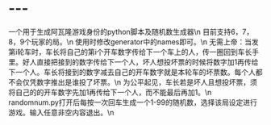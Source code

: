 # ---
一个用于生成阿瓦隆游戏身份的python脚本及随机数生成器\n
目前支持6，7，8，9个玩家的局。\n
使用时修改generator中的names即可。\n
无需上帝：当发第i轮车时，车长将自己的第i个开车数字传给下一个车上的人，传一圈回到车长手里。好人直接把接到的数字传给下一个人，坏人想投坏票的时候将数字加1再传给下一个人。车长将接到的数字减去自己的开车数字就是本轮车的坏票数。每个人都不会仅凭数字推出是谁投了坏票。\n
为公平起见，车长若是坏人且想投坏票，须将自己的的开车数字先加1再传给下一个人，而不能最后再加1。\n
randomnum.py打开后每按一次回车生成一个1-99的随机数，选择该局设定进行游戏。输入任意非空内容退出。\n
